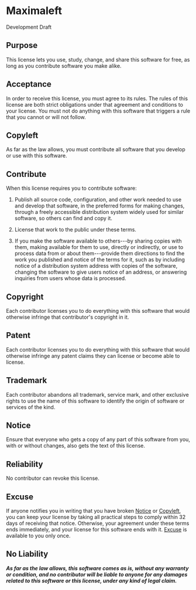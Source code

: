 # Maximaleft

Development Draft

## Purpose

This license lets you use, study, change, and share this software for free, as long as you contribute software you make alike.

<!-- This language derives from Parity. -->

## Acceptance

In order to receive this license, you must agree to its rules.  The rules of this license are both strict obligations under that agreement and conditions to your license.  You must not do anything with this software that triggers a rule that you cannot or will not follow.

<!-- This language derives from the API Copyleft License, which in turn derives from the Blue Oak Model License. -->

## Copyleft

As far as the law allows, you must contribute all software that you develop or use with this software.

## Contribute

When this license requires you to contribute software:

<!-- Publication Rule -->

1.  Publish all source code, configuration, and other work needed to use and develop that software, in the preferred forms for making changes, through a freely accessible distribution system widely used for similar software, so others can find and copy it.

<!-- Licensing Rule -->

2.  License that work to the public under these terms.

<!-- Directions Rule -->

3.  If you make the software available to others---by sharing copies with them, making available for them to use, directly or indirectly, or use to process data from or about them---provide them directions to find the work you published and notice of the terms for it, such as by including notice of a distribution system address with copies of the software, changing the software to give users notice of an address, or answering inquiries from users whose data is processed.

<!-- Adapted from the Copyleft rule of Temerity. -->

## Copyright

Each contributor licenses you to do everything with this software that would otherwise infringe that contributor's copyright in it.

<!-- Identical to the Blue Oak Model License. -->

## Patent

Each contributor licenses you to do everything with this software that would otherwise infringe any patent claims they can license or become able to license.

<!-- Identical to the Blue Oak Model License. -->

## Trademark

Each contributor abandons all trademark, service mark, and other exclusive rights to use the name of this software to identify the origin of software or services of the kind.

## Notice

Ensure that everyone who gets a copy of any part of this software from you, with or without changes, also gets the text of this license.

<!-- Derived from the Blue Oak Model License. -->

## Reliability

No contributor can revoke this license.

<!-- Identical to the Blue Oak Model License. -->

## Excuse

If anyone notifies you in writing that you have broken [Notice](#notices) or [Copyleft](#copyleft), you can keep your license by taking all practical steps to comply within 32 days of receiving that notice.  Otherwise, your agreement under these terms ends immediately, and your license for this software ends with it.  [Excuse](#excuse) is available to you only once.

<!-- Derived from the Blue Oak Model License. -->

## No Liability

***As far as the law allows, this software comes as is, without any warranty or condition, and no contributor will be liable to anyone for any damages related to this software or this license, under any kind of legal claim.***

<!-- Identical to the Blue Oak Model License. -->
